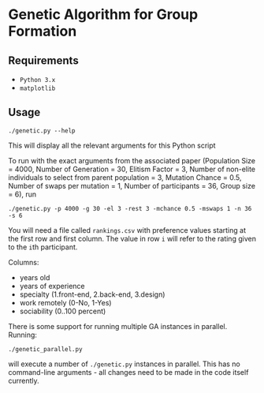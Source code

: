 # Genetic Algorithm for Group Formation

## Requirements
- `Python 3.x`
- `matplotlib`

## Usage
```
./genetic.py --help
```
This will display all the relevant arguments for this Python script

To run with the exact arguments from the associated paper (Population Size = 4000, Number of Generation = 30, Elitism Factor = 3, Number of non-elite individuals to select from parent population = 3, Mutation Chance = 0.5, Number of swaps per mutation = 1, Number of participants = 36, Group size = 6), run

```
./genetic.py -p 4000 -g 30 -el 3 -rest 3 -mchance 0.5 -mswaps 1 -n 36 -s 6
```
You will need a file called `rankings.csv` with preference values starting at the first row and first column. The value in row `i` will refer to the rating given to the `i`th participant.

Columns:
- years old
- years of experience
- specialty (1.front-end, 2.back-end, 3.design)
- work remotely (0-No, 1-Yes)
- sociability (0..100 percent)

There is some support for running multiple GA instances in parallel. Running:
```
./genetic_parallel.py
```
will execute a number of `./genetic.py` instances in parallel. This has no command-line arguments - all changes need to be made in the code itself currently.
